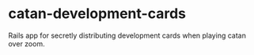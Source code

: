 # catan-development-cards
Rails app for secretly distributing development cards when playing catan over zoom.
